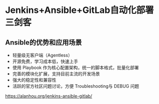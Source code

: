 # Jenkins+Ansible+GitLab自动化部署三剑客

## Ansible的优势和应用场景

* 轻量级无客户端（Agentless）
* 开源免费，学习成本低，快速上手
* 使用 Playbook 作为核心配置架构，统一的脚本格式，批量化部署
* 完善的模块化扩展，支持目前主流的开发场景
* 强大的稳定性和兼容性
* 活跃的官方社区问题讨论，方便 Troubleshooting与 DEBUG 问题


https://alanhou.org/jenkins-ansible-gitlab/